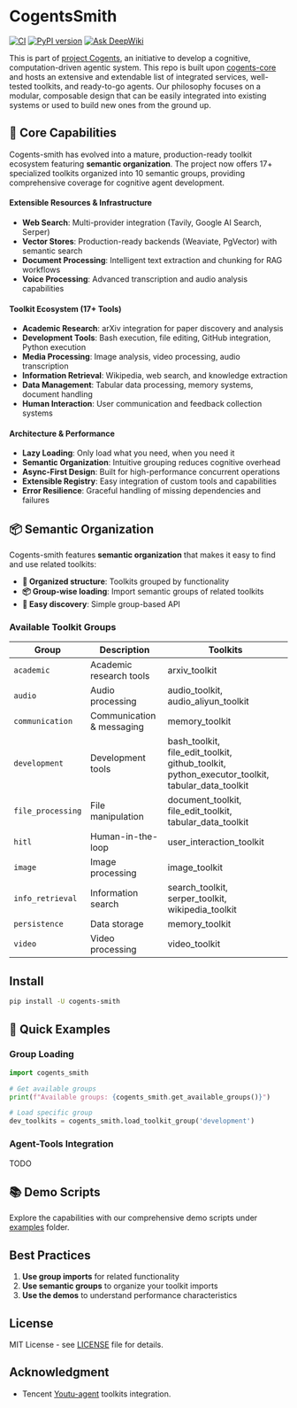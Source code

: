 # CogentsSmith

[![CI](https://github.com/caesar0301/cogents-smith/actions/workflows/ci.yml/badge.svg)](https://github.com/caesar0301/cogents-smith/actions/workflows/ci.yml)
[![PyPI version](https://img.shields.io/pypi/v/cogents-smith.svg)](https://pypi.org/project/cogents-smith/)
[![Ask DeepWiki](https://deepwiki.com/badge.svg)](https://deepwiki.com/caesar0301/cogents-smith)

This is part of [project Cogents](https://github.com/caesar0301/cogents), an initiative to develop a cognitive, computation-driven agentic system. This repo is built upon [cogents-core](https://github.com/caesar0301/cogents-core) and hosts an extensive and extendable list of integrated services, well-tested toolkits, and ready-to-go agents. Our philosophy focuses on a modular, composable design that can be easily integrated into existing systems or used to build new ones from the ground up.

## 🎯 Core Capabilities

Cogents-smith has evolved into a mature, production-ready toolkit ecosystem featuring **semantic organization**. The project now offers 17+ specialized toolkits organized into 10 semantic groups, providing comprehensive coverage for cognitive agent development.

#### Extensible Resources & Infrastructure
- **Web Search**: Multi-provider integration (Tavily, Google AI Search, Serper)
- **Vector Stores**: Production-ready backends (Weaviate, PgVector) with semantic search
- **Document Processing**: Intelligent text extraction and chunking for RAG workflows
- **Voice Processing**: Advanced transcription and audio analysis capabilities

#### Toolkit Ecosystem (17+ Tools)
- **Academic Research**: arXiv integration for paper discovery and analysis
- **Development Tools**: Bash execution, file editing, GitHub integration, Python execution
- **Media Processing**: Image analysis, video processing, audio transcription
- **Information Retrieval**: Wikipedia, web search, and knowledge extraction
- **Data Management**: Tabular data processing, memory systems, document handling
- **Human Interaction**: User communication and feedback collection systems

#### Architecture & Performance
- **Lazy Loading**: Only load what you need, when you need it
- **Semantic Organization**: Intuitive grouping reduces cognitive overhead
- **Async-First Design**: Built for high-performance concurrent operations
- **Extensible Registry**: Easy integration of custom tools and capabilities
- **Error Resilience**: Graceful handling of missing dependencies and failures

## 📦 Semantic Organization

Cogents-smith features **semantic organization** that makes it easy to find and use related toolkits:

- **🎯 Organized structure**: Toolkits grouped by functionality
- **📦 Group-wise loading**: Import semantic groups of related toolkits
- **🔧 Easy discovery**: Simple group-based API

### Available Toolkit Groups

| Group | Description | Toolkits |
|-------|-------------|----------|
| `academic` | Academic research tools | arxiv_toolkit |
| `audio` | Audio processing | audio_toolkit, audio_aliyun_toolkit |
| `communication` | Communication & messaging | memory_toolkit |
| `development` | Development tools | bash_toolkit, file_edit_toolkit, github_toolkit, python_executor_toolkit, tabular_data_toolkit |
| `file_processing` | File manipulation | document_toolkit, file_edit_toolkit, tabular_data_toolkit |
| `hitl` | Human-in-the-loop | user_interaction_toolkit |
| `image` | Image processing | image_toolkit |
| `info_retrieval` | Information search | search_toolkit, serper_toolkit, wikipedia_toolkit |
| `persistence` | Data storage | memory_toolkit |
| `video` | Video processing | video_toolkit |

## Install

```bash
pip install -U cogents-smith
```

## 🚀 Quick Examples

### Group Loading

```python
import cogents_smith

# Get available groups
print(f"Available groups: {cogents_smith.get_available_groups()}")

# Load specific group
dev_toolkits = cogents_smith.load_toolkit_group('development')
```

### Agent-Tools Integration

TODO

## 📚 Demo Scripts

Explore the capabilities with our comprehensive demo scripts under [examples](./examples) folder.

## Best Practices

1. **Use group imports** for related functionality
2. **Use semantic groups** to organize your toolkit imports
3. **Use the demos** to understand performance characteristics

## License

MIT License - see [LICENSE](LICENSE) file for details.

## Acknowledgment

- Tencent [Youtu-agent](https://github.com/Tencent/Youtu-agent) toolkits integration.

